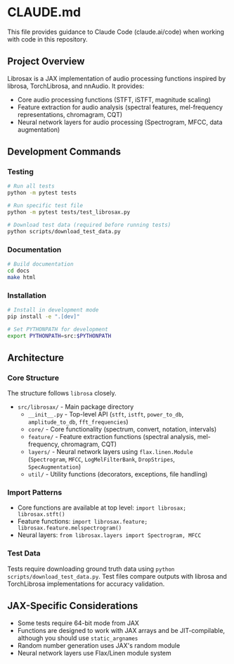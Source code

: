 # CLAUDE.md

This file provides guidance to Claude Code (claude.ai/code) when working with code in this repository.

## Project Overview

Librosax is a JAX implementation of audio processing functions inspired by librosa, TorchLibrosa, and nnAudio. It provides:

- Core audio processing functions (STFT, iSTFT, magnitude scaling)
- Feature extraction for audio analysis (spectral features, mel-frequency representations, chromagram, CQT)
- Neural network layers for audio processing (Spectrogram, MFCC, data augmentation)

## Development Commands

### Testing
```bash
# Run all tests
python -m pytest tests

# Run specific test file
python -m pytest tests/test_librosax.py

# Download test data (required before running tests)
python scripts/download_test_data.py
```

### Documentation
```bash
# Build documentation
cd docs
make html
```

### Installation
```bash
# Install in development mode
pip install -e ".[dev]"

# Set PYTHONPATH for development
export PYTHONPATH=src:$PYTHONPATH
```

## Architecture

### Core Structure

The structure follows `librosa` closely.

- `src/librosax/` - Main package directory
  - `__init__.py` - Top-level API (`stft`, `istft`, `power_to_db`, `amplitude_to_db`, `fft_frequencies`)
  - `core/` - Core functionality (spectrum, convert, notation, intervals)
  - `feature/` - Feature extraction functions (spectral analysis, mel-frequency, chromagram, CQT)
  - `layers/` - Neural network layers using `flax.linen.Module` (`Spectrogram`, `MFCC`, `LogMelFilterBank`, `DropStripes`, `SpecAugmentation`)
  - `util/` - Utility functions (decorators, exceptions, file handling)

### Import Patterns
- Core functions are available at top level: `import librosax; librosax.stft()`
- Feature functions: `import librosax.feature; librosax.feature.melspectrogram()`
- Neural layers: `from librosax.layers import Spectrogram, MFCC`

### Test Data
Tests require downloading ground truth data using `python scripts/download_test_data.py`.
Test files compare outputs with librosa and TorchLibrosa implementations for accuracy validation.

## JAX-Specific Considerations

- Some tests require 64-bit mode from JAX
- Functions are designed to work with JAX arrays and be JIT-compilable, although you should use `static_argnames`
- Random number generation uses JAX's random module
- Neural network layers use Flax/Linen module system
